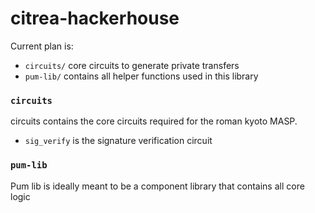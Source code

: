 # citrea-hackerhouse

Current plan is:

- `circuits/` core circuits to generate private transfers
- `pum-lib/` contains all helper functions used in this library

### `circuits`

circuits contains the core circuits required for the roman kyoto MASP.

- `sig_verify` is the signature verification circuit

### `pum-lib`

Pum lib is ideally meant to be a component library that contains all core logic
